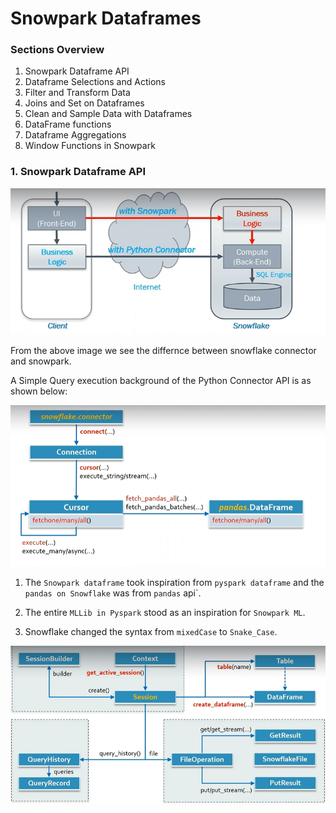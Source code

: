 # Snowpark Dataframes

### Sections Overview

1. Snowpark Dataframe API
2. Dataframe Selections and Actions
3. Filter and Transform Data
4. Joins and Set on Dataframes
5. Clean and Sample Data with Dataframes
6. DataFrame functions
7. Dataframe Aggregations
8. Window Functions in Snowpark


### 1. Snowpark Dataframe API

![alt text](image.png)

From the above image we see the differnce between snowflake connector and snowpark.

A Simple Query execution background of the Python Connector API is as shown below:

![alt text](image-1.png)

1. The `Snowpark dataframe` took inspiration from `pyspark dataframe` and the `pandas on Snowflake` was from `pandas` api`.

2. The entire `MLLib in Pyspark` stood as an inspiration for `Snowpark ML`.

3. Snowflake changed the syntax from `mixedCase` to `Snake_Case`.


![alt text](image-2.png)